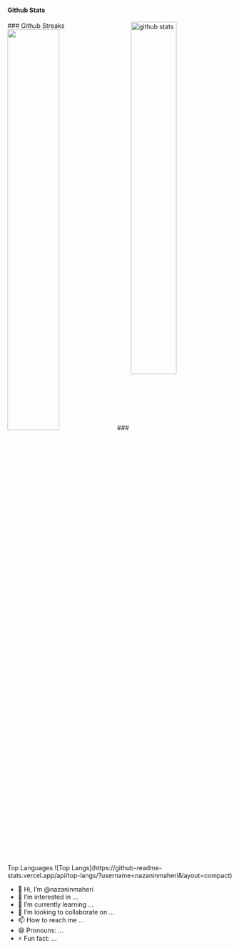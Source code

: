 #### Github Stats
<img src="https://github-readme-stats.vercel.app/api?username={nazaninmaheri}&show_icons=true&theme=gotham" alt="github stats" width="45%" align="right"/>
### Github Streaks
<img src="https://github-readme-streak-stats.herokuapp.com/?user=nazaninmaheri&theme=dark" width="48%" >
### Top Languages
 ![Top Langs](https://github-readme-stats.vercel.app/api/top-langs/?username=nazaninmaheri&layout=compact)

- 👋 Hi, I’m @nazaninmaheri
- 👀 I’m interested in ...
- 🌱 I’m currently learning ...
- 💞️ I’m looking to collaborate on ...
- 📫 How to reach me ...
- 😄 Pronouns: ...
- ⚡ Fun fact: ...

<!---
nazaninmaheri/nazaninmaheri is a ✨ special ✨ repository because its `README.md` (this file) appears on your GitHub profile.
You can click the Preview link to take a look at your changes.
--->

